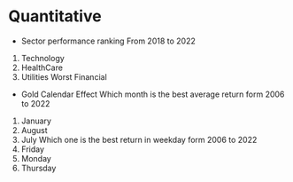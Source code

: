 # Quantitative
- Sector performance ranking
From 2018 to 2022
1. Technology
2. HealthCare
3. Utilities
Worst
Financial

- Gold Calendar Effect
Which month is the best average return form 2006 to 2022
1. January
2. August
3. July
Which one is the best return in weekday form 2006 to 2022
1. Friday
2. Monday
3. Thursday